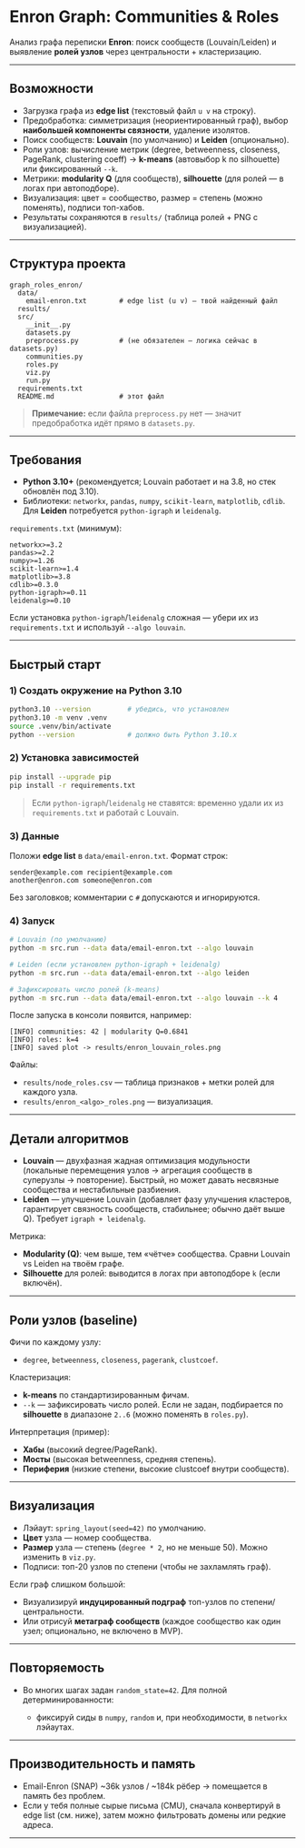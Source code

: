 # Enron Graph: Communities & Roles

Анализ графа переписки **Enron**: поиск сообществ (Louvain/Leiden) и выявление **ролей узлов** через центральности + кластеризацию.

---

## Возможности

* Загрузка графа из **edge list** (текстовый файл `u v` на строку).
* Предобработка: симметризация (неориентированный граф), выбор **наибольшей компоненты связности**, удаление изолятов.
* Поиск сообществ: **Louvain** (по умолчанию) и **Leiden** (опционально).
* Роли узлов: вычисление метрик (degree, betweenness, closeness, PageRank, clustering coeff) → **k-means** (автовыбор k по silhouette) или фиксированный `--k`.
* Метрики: **modularity Q** (для сообществ), **silhouette** (для ролей — в логах при автоподборе).
* Визуализация: цвет = сообщество, размер = степень (можно поменять), подписи топ-хабов.
* Результаты сохраняются в `results/` (таблица ролей + PNG с визуализацией).

---

## Структура проекта

```
graph_roles_enron/
  data/
    email-enron.txt        # edge list (u v) — твой найденный файл
  results/
  src/
    __init__.py
    datasets.py
    preprocess.py          # (не обязателен — логика сейчас в datasets.py)
    communities.py
    roles.py
    viz.py
    run.py
  requirements.txt
  README.md                # этот файл
```

> **Примечание:** если файла `preprocess.py` нет — значит предобработка идёт прямо в `datasets.py`.

---

## Требования

* **Python 3.10+** (рекомендуется; Louvain работает и на 3.8, но стек обновлён под 3.10).
* Библиотеки: `networkx`, `pandas`, `numpy`, `scikit-learn`, `matplotlib`, `cdlib`. Для **Leiden** потребуется `python-igraph` и `leidenalg`.

`requirements.txt` (минимум):

```
networkx>=3.2
pandas>=2.2
numpy>=1.26
scikit-learn>=1.4
matplotlib>=3.8
cdlib>=0.3.0
python-igraph>=0.11
leidenalg>=0.10
```

Если установка `python-igraph`/`leidenalg` сложная — убери их из `requirements.txt` и используй `--algo louvain`.

---

## Быстрый старт

### 1) Создать окружение на Python 3.10

```bash
python3.10 --version         # убедись, что установлен
python3.10 -m venv .venv
source .venv/bin/activate
python --version             # должно быть Python 3.10.x
```

### 2) Установка зависимостей

```bash
pip install --upgrade pip
pip install -r requirements.txt
```

> Если `python-igraph`/`leidenalg` не ставятся: временно удали их из `requirements.txt` и работай с Louvain.

### 3) Данные

Положи **edge list** в `data/email-enron.txt`. Формат строк:

```
sender@example.com recipient@example.com
another@enron.com someone@enron.com
```

Без заголовков; комментарии с `#` допускаются и игнорируются.

### 4) Запуск

```bash
# Louvain (по умолчанию)
python -m src.run --data data/email-enron.txt --algo louvain

# Leiden (если установлен python-igraph + leidenalg)
python -m src.run --data data/email-enron.txt --algo leiden

# Зафиксировать число ролей (k-means)
python -m src.run --data data/email-enron.txt --algo louvain --k 4
```

После запуска в консоли появится, например:

```
[INFO] communities: 42 | modularity Q=0.6841
[INFO] roles: k=4
[INFO] saved plot -> results/enron_louvain_roles.png
```

Файлы:

* `results/node_roles.csv` — таблица признаков + метки ролей для каждого узла.
* `results/enron_<algo>_roles.png` — визуализация.

---

## Детали алгоритмов

* **Louvain** — двухфазная жадная оптимизация модульности (локальные перемещения узлов → агрегация сообществ в суперузлы → повторение). Быстрый, но может давать несвязные сообщества и нестабильные разбиения.
* **Leiden** — улучшение Louvain (добавляет фазу улучшения кластеров, гарантирует связность сообществ, стабильнее; обычно даёт выше Q). Требует `igraph + leidenalg`.

Метрика:

* **Modularity (Q)**: чем выше, тем «чётче» сообщества. Сравни Louvain vs Leiden на твоём графе.
* **Silhouette** для ролей: выводится в логах при автоподборе `k` (если включён).

---

## Роли узлов (baseline)

Фичи по каждому узлу:

* `degree`, `betweenness`, `closeness`, `pagerank`, `clustcoef`.

Кластеризация:

* **k-means** по стандартизированным фичам.
* `--k` — зафиксировать число ролей. Если не задан, подбирается по **silhouette** в диапазоне `2..6` (можно поменять в `roles.py`).

Интерпретация (пример):

* **Хабы** (высокий degree/PageRank).
* **Мосты** (высокая betweenness, средняя степень).
* **Периферия** (низкие степени, высокие clustcoef внутри сообществ).

---

## Визуализация

* Лэйаут: `spring_layout(seed=42)` по умолчанию.
* **Цвет** узла — номер сообщества.
* **Размер** узла — степень (`degree * 2`, но не меньше 50). Можно изменить в `viz.py`.
* Подписи: топ-20 узлов по степени (чтобы не захламлять граф).

Если граф слишком большой:

* Визуализируй **индуцированный подграф** топ-узлов по степени/центральности.
* Или отрисуй **метаграф сообществ** (каждое сообщество как один узел; опционально, не включено в MVP).

---

## Повторяемость

* Во многих шагах задан `random_state=42`. Для полной детерминированности:

  * фиксируй сиды в `numpy`, `random` и, при необходимости, в `networkx` лэйаутах.

---

## Производительность и память

* Email-Enron (SNAP) \~36k узлов / \~184k рёбер → помещается в память без проблем.
* Если у тебя полные сырые письма (CMU), сначала конвертируй в edge list (см. ниже), затем можно фильтровать домены или редкие адреса.

---



